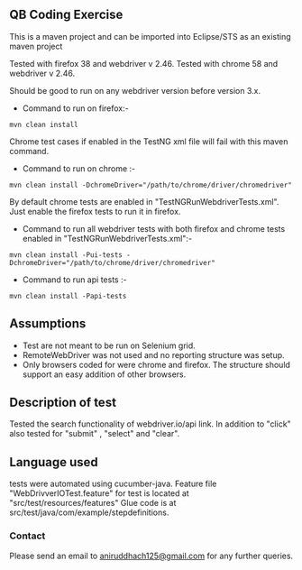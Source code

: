 ## QB Coding Exercise

This is a maven project and can be imported into Eclipse/STS as an existing maven project

Tested with firefox 38 and webdriver v 2.46.
Tested with chrome 58 and webdriver v 2.46.

Should be good to run on any webdriver version before version 3.x.

- Command to run on firefox:- 
``` 
mvn clean install 
```
Chrome test cases if enabled in the TestNG xml file will fail with this maven command.

- Command to run on chrome :- 

```
mvn clean install -DchromeDriver="/path/to/chrome/driver/chromedriver"
```

By default chrome tests are enabled in "TestNGRunWebdriverTests.xml".
Just enable the firefox tests to run it in firefox.

- Command to run all webdriver tests with both firefox and chrome tests enabled in "TestNGRunWebdriverTests.xml":-
```
mvn clean install -Pui-tests -DchromeDriver="/path/to/chrome/driver/chromedriver"
```

- Command to run api tests :- 
```
mvn clean install -Papi-tests
```

## Assumptions
- Test are not meant to be run on Selenium grid.
- RemoteWebDriver was not used and no reporting structure was setup.
- Only browsers coded for were chrome and firefox. The structure should support an easy addition of other browsers.

## Description of test
Tested the search functionality of webdriver.io/api link. In addition to "click" also tested for "submit" , "select" and "clear".

## Language used
tests were automated using cucumber-java.
Feature file "WebDrivverIOTest.feature" for test is located at "src/test/resources/features"
Glue code is at src/test/java/com/example/stepdefinitions.

### Contact
Please send an email to aniruddhach125@gmail.com for any further queries.
